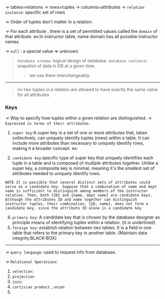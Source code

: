 -> tables=relations
-> rows=tuples
-> columns=attributes
-> `relation instance`: specific set of rows

-> Order of tuples don't matter in a relation.

-> For each attribute , there is a set of permitted values called the `domain` of that attribute.
ex:In instructor table,  name domain has all possible instructor names.

-> `null` : a special value => unknown

> `database schema`: logical design of database.
> `database instance`: snapshot of data in DB at a given time.
> > we use them interchangeably 

---
> no two tuples in a relation are allowed to have exactly the same value for all attributes
### Keys
-> Way to specify how tuples within a given relation are distinguished.
-> `Expressed in terms of their attributes`.

1. `super key`:A super key is a set of one or more attributes that, taken collectively, can uniquely identify tuples (rows) within a table. It can include more attributes than necessary to uniquely identify rows, making it a broader concept.
ex: 

3. `candidate key`:specific type of super key that uniquely identifies each tuple in a table and is composed of multiple attributes together. Unlike a super key, a composite key is minimal, meaning it's the smallest set of attributes needed to uniquely identify rows.

```
NOTE It is possible that several distinct sets of attributes could serve as a candidate key. Suppose that a combination of name and dept name is sufficient to distinguish among members of the instructor relation. Then, both {ID} and {name, dept name} are candidate keys. Although the attributes ID and name together can distinguish instructor tuples, their combination, {ID, name}, does not form a candidate key, since the attribute ID alone is a candidate key
```

4. `primary key`: A candidate key that is chosen by the database designer as principle means of identifying tuples within a  relation. {it is underlined}
5. `foreign key`: establish relation between two tables. It is a field in one table that refers to the primary key in another table. {Maintain data integrity:BLACK-BOX}
---
-> `query langauge`: used to request info from database.

-> `Relational Operations`:
1. `selection`:
2. `projection`
3. `join`: 
4. `cartisian product` , `union`
5. 